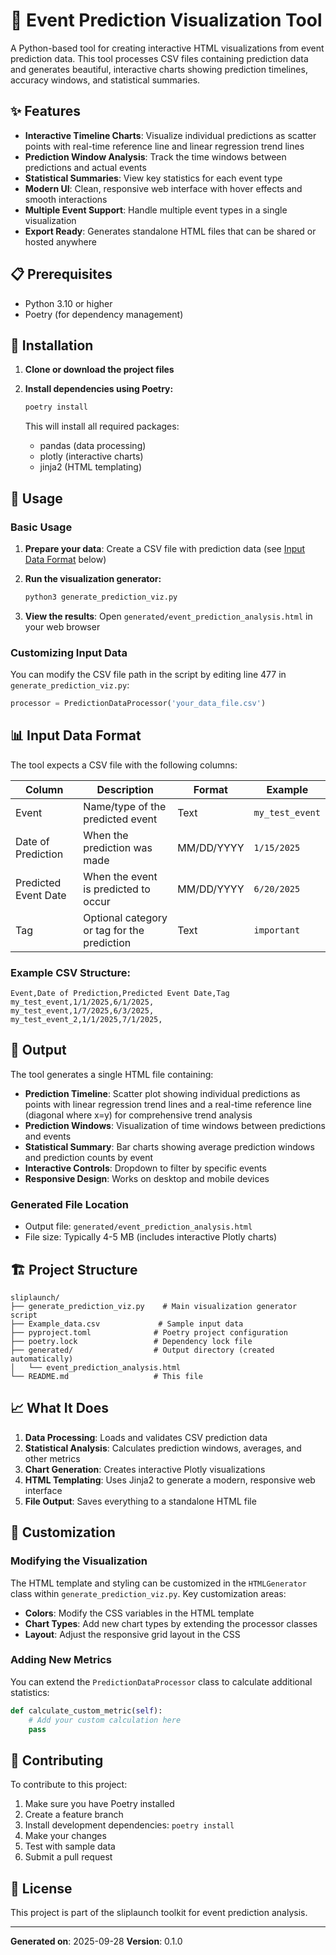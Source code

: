 # 🔮 Event Prediction Visualization Tool

A Python-based tool for creating interactive HTML visualizations from event prediction data. This tool processes CSV files containing prediction data and generates beautiful, interactive charts showing prediction timelines, accuracy windows, and statistical summaries.

## ✨ Features

- **Interactive Timeline Charts**: Visualize individual predictions as scatter points with real-time reference line and linear regression trend lines
- **Prediction Window Analysis**: Track the time windows between predictions and actual events
- **Statistical Summaries**: View key statistics for each event type
- **Modern UI**: Clean, responsive web interface with hover effects and smooth interactions
- **Multiple Event Support**: Handle multiple event types in a single visualization
- **Export Ready**: Generates standalone HTML files that can be shared or hosted anywhere

## 📋 Prerequisites

- Python 3.10 or higher
- Poetry (for dependency management)

## 🚀 Installation

1. **Clone or download the project files**

2. **Install dependencies using Poetry:**
   ```bash
   poetry install
   ```

   This will install all required packages:
   - pandas (data processing)
   - plotly (interactive charts)
   - jinja2 (HTML templating)

## 📖 Usage

### Basic Usage

1. **Prepare your data**: Create a CSV file with prediction data (see [Input Data Format](#input-data-format) below)

2. **Run the visualization generator:**
   ```bash
   python3 generate_prediction_viz.py
   ```

3. **View the results**: Open `generated/event_prediction_analysis.html` in your web browser

### Customizing Input Data

You can modify the CSV file path in the script by editing line 477 in `generate_prediction_viz.py`:
```python
processor = PredictionDataProcessor('your_data_file.csv')
```

## 📊 Input Data Format

The tool expects a CSV file with the following columns:

| Column | Description | Format | Example |
|--------|-------------|---------|---------|
| Event | Name/type of the predicted event | Text | `my_test_event` |
| Date of Prediction | When the prediction was made | MM/DD/YYYY | `1/15/2025` |
| Predicted Event Date | When the event is predicted to occur | MM/DD/YYYY | `6/20/2025` |
| Tag | Optional category or tag for the prediction | Text | `important` |

### Example CSV Structure:
```csv
Event,Date of Prediction,Predicted Event Date,Tag
my_test_event,1/1/2025,6/1/2025,
my_test_event,1/7/2025,6/3/2025,
my_test_event_2,1/1/2025,7/1/2025,
```

## 🎯 Output

The tool generates a single HTML file containing:

- **Prediction Timeline**: Scatter plot showing individual predictions as points with linear regression trend lines and a real-time reference line (diagonal where x=y) for comprehensive trend analysis
- **Prediction Windows**: Visualization of time windows between predictions and events
- **Statistical Summary**: Bar charts showing average prediction windows and prediction counts by event
- **Interactive Controls**: Dropdown to filter by specific events
- **Responsive Design**: Works on desktop and mobile devices

### Generated File Location
- Output file: `generated/event_prediction_analysis.html`
- File size: Typically 4-5 MB (includes interactive Plotly charts)

## 🏗️ Project Structure

```
sliplaunch/
├── generate_prediction_viz.py    # Main visualization generator script
├── Example_data.csv             # Sample input data
├── pyproject.toml              # Poetry project configuration
├── poetry.lock                 # Dependency lock file
├── generated/                  # Output directory (created automatically)
│   └── event_prediction_analysis.html
└── README.md                   # This file
```

## 📈 What It Does

1. **Data Processing**: Loads and validates CSV prediction data
2. **Statistical Analysis**: Calculates prediction windows, averages, and other metrics
3. **Chart Generation**: Creates interactive Plotly visualizations
4. **HTML Templating**: Uses Jinja2 to generate a modern, responsive web interface
5. **File Output**: Saves everything to a standalone HTML file

## 🔧 Customization

### Modifying the Visualization

The HTML template and styling can be customized in the `HTMLGenerator` class within `generate_prediction_viz.py`. Key customization areas:

- **Colors**: Modify the CSS variables in the HTML template
- **Chart Types**: Add new chart types by extending the processor classes
- **Layout**: Adjust the responsive grid layout in the CSS

### Adding New Metrics

You can extend the `PredictionDataProcessor` class to calculate additional statistics:

```python
def calculate_custom_metric(self):
    # Add your custom calculation here
    pass
```

## 🤝 Contributing

To contribute to this project:

1. Make sure you have Poetry installed
2. Create a feature branch
3. Install development dependencies: `poetry install`
4. Make your changes
5. Test with sample data
6. Submit a pull request

## 📄 License

This project is part of the sliplaunch toolkit for event prediction analysis.

---

**Generated on**: 2025-09-28
**Version**: 0.1.0